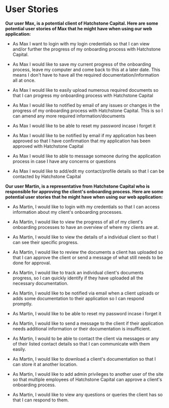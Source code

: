 # User Stories

**Our user Max, is a potential client of Hatchstone Capital. Here are some potential user stories of Max that he might have when using our web application:**

*  As Max I want to login with my login credentials so that I can view and/or further the progress of my onboarding process with Hatchstone Capital. 

* As Max I would like to save my current progress of the onboarding process, leave my computer and come back to this at a later date. This means I don't have to have all the required documentation/information all at once.

* As Max I would like to easily upload numerous required documents so that I can progress my onboarding process with Hatchstone Capital

* As Max I would like to notified by email of any issues or changes in the progress of my onboarding process with Hatchstone Capital. This is so I can amend any more required information/documents

* As Max I would like to be able to reset my password incase i forget it

* As Max I would like to be notified by email if my application has been approved so that I have confirmation that my application has been approved with Hatchstone Capital

* As Max I would like to able to message someone during the application process in case I have any concerns or questions

* As Max I would like to add/edit my contact/profile details so that I can be contacted by Hatchstone Capital


**Our user Martin, is a representative from Hatchstone Capital who is responsible for approving the client's onboarding process. Here are some potential user stories that he might have when using our web application:**

* As Martin, I would like to login with my credentials so that I can access information about my client's onboarding processes.

* As Martin, I would like to view the progress of all of my client's onboarding processes to have an overview of where my clients are at.

* As Martin, I would like to view the details of a individual client so that I can see their specific progress.

* As Martin, I would like to review the documents a client has uploaded so that I can approve the client or send a message of what still needs to be done for approval.

* As Martin, I would like to track an individual client's documents progress, so I can quickly identify if they have uploaded all the necessary documentation.

* As Martin, I would like to be notified via email when a client uploads or adds some documentation to their application so I can respond promptly.

* As Martin, I would like to be able to reset my password incase i forget it

* As Martin, I would like to send a message to the client if their application needs additional information or their documentation is insufficient.

* As Martin, I would to be able to contact the client via messages or any of their listed contact details so that I can communicate with them easily.

* As Martin, I would like to download a client's documentation so that I can store it at another location.

* As Martin, I would like to add admin privileges to another user of the site so that multiple employees of Hatchstone Capital can approve a client's onboarding process.

* As Martin, I would like to view any questions or queries the client has so that I can respond to them.